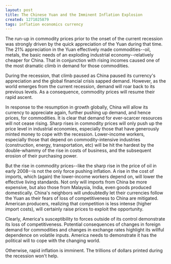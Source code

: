 ```yaml
---
layout: post
title: The Chinese Yuan and the Imminent Inflation Explosion
created: 1271025879
tags: inflation economics currency
---
```

The run-up in commodity prices prior to the onset of the current recession was strongly driven by the quick appreciation of the Yuan during that time. The 21% appreciation in the Yuan effectively made commodities--oil, metals, the basic needs of an exploding industrial economy--relatively cheaper for China. That in conjunction with rising incomes caused one of the most dramatic climb in demand for those commodities.

During the recession, that climb paused as China paused its currency's appreciation and the global financial crisis sapped demand. However, as the world emerges from the current recession, demand will roar back to its previous levels. As a consequence, commodity prices will resume their rapid ascent.

In response to the resumption in growth globally, China will allow its currency to appreciate again, further pushing up demand, and hence prices, for commodities. It is clear that demand for ever-scarcer resources will not cease rising. Sharp rises in commodity prices will only push up the price level in industrial economies, especially those that have generously minted money to cope with the recession. Lower-income workers, especially those that depend on commodity-intensive industries (construction, energy, transportation, etc) will be hit the hardest by the double-whammy of the rise in costs of business, and the subsequent erosion of their purchasing power.

But the rise in commodity prices--like the sharp rise in the price of oil in early 2008--is not the only force pushing inflation. A rise in the cost of imports, which (again) the lower-income workers depend on, will lower the effective living standards. Not only will imports from China be more expensive, but also those from Malaysia, India, even goods produced domestically. China's neighbors will undoubtedly let their currencies follow the Yuan as their fears of loss of competitiveness to China are mitigated. American producers, realizing that competition is less intense (higher import costs), will certainly raise prices to exploit the opportunity.

Clearly, America's susceptibility to forces outside of its control demonstrate its loss of competitiveness. Potential consequences of changes in foreign demand for commodities and changes in exchange rates highlight its willful dependence on volatile inputs. America needs to demonstrate it has the political will to cope with the changing world.

Otherwise, rapid inflation is imminent. The trillions of dollars printed during the recession won't help.
